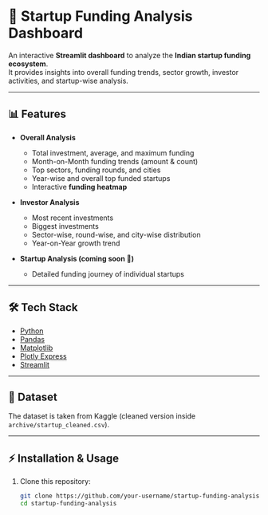 ﻿# 🚀 Startup Funding Analysis Dashboard  

An interactive **Streamlit dashboard** to analyze the **Indian startup funding ecosystem**.  
It provides insights into overall funding trends, sector growth, investor activities, and startup-wise analysis.

---

## 📊 Features
- **Overall Analysis**
  - Total investment, average, and maximum funding
  - Month-on-Month funding trends (amount & count)
  - Top sectors, funding rounds, and cities
  - Year-wise and overall top funded startups
  - Interactive **funding heatmap**

- **Investor Analysis**
  - Most recent investments
  - Biggest investments
  - Sector-wise, round-wise, and city-wise distribution
  - Year-on-Year growth trend

- **Startup Analysis (coming soon 🚧)**
  - Detailed funding journey of individual startups

---

## 🛠️ Tech Stack
- [Python](https://www.python.org/)  
- [Pandas](https://pandas.pydata.org/)  
- [Matplotlib](https://matplotlib.org/)  
- [Plotly Express](https://plotly.com/python/plotly-express/)  
- [Streamlit](https://streamlit.io/)  

---

## 📂 Dataset
The dataset is taken from Kaggle (cleaned version inside `archive/startup_cleaned.csv`).

---

## ⚡ Installation & Usage

1. Clone this repository:
   ```bash
   git clone https://github.com/your-username/startup-funding-analysis.git
   cd startup-funding-analysis


